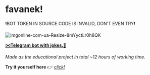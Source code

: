 # favanek!

❗BOT TOKEN IN SOURCE CODE IS INVALID, DON'T EVEN TRY❗

![imgonline-com-ua-Resize-8mYyctLr0h8QK](https://user-images.githubusercontent.com/96371541/230458217-92ea3746-457c-4d54-a36e-e2acdaa03118.png)

<b><u>✉️Telegram bot with jokes.🤖</u></b>

<i>Made as the educational project in total ~12 hours of working time.</i>

<b>Try it yourself here</b> 👉 [*click!*](t.me/favanek_bot)